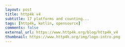 ```yaml
---
layout: post
title: http4k v4
subtitle: 17 platforms and counting...
tags: [http4k, kotlin, opensource]
comments: false
external_url: https://www.http4k.org/blog/http4k_v4
thumbnail: https://www.http4k.org/img/logo-intro.png
---
```

